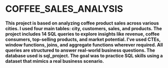 # COFFEE_SALES_ANALYSIS
**This project is based on analyzing coffee product sales across various cities. I used four main tables: city, customers, sales, and products. The project includes 14 SQL queries to explore insights like revenue, coffee consumers, top-selling products, and market potential. I’ve used CTEs, window functions, joins, and aggregate functions wherever required. All queries are structured to answer real-world business questions. The database used is sql_project. The goal was to practice SQL skills using a dataset that mimics a real business scenario.**
